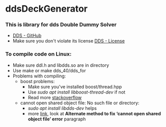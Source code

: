 # ddsDeckGenerator

### This is library for dds Double Dummy Solver
* [DDS - GitHub](https://github.com/dds-bridge)
* Make sure you don't violate its license [DDS - License](https://github.com/dds-bridge/dds/blob/develop/LICENSE)



### To compile code on Linux:
* Make sure ddl.h and libdds.so are in directory
* Use make or make dds_40/dds_for
* Problems with compiling:
	* boost problems:
		* Make sure you've installed boost/thread.hpp
		* Use *sudo apt install libboost-thread-dev* if not
		* Read more [stackoverflow](https://stackoverflow.com/questions/59561902/boost-thread-hpp-no-such-file-or-directory)
	* cannot open shared object file: No such file or directory:
		* *sudo apt install libdds-dev* helps
		* more [link](https://itsfoss.com/solve-open-shared-object-file-quick-tip/), look at **Alternate method to fix ‘cannot open shared object file’ error** paragraph
